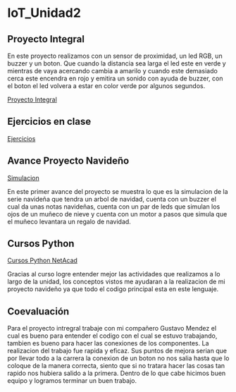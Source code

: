 # IoT_Unidad2
## Proyecto Integral
En este proyecto realizamos con un sensor de proximidad, un led RGB, un buzzer y un boton. Que cuando la distancia sea larga el led este en verde y mientras de vaya acercando cambia a amarilo y cuando este demasiado cerca este encendra en rojo y emitira un sonido con ayuda de buzzer, con el boton el led volvera a estar en color verde por algunos segundos.

[Proyecto Integral](https://drive.google.com/drive/folders/1JokishrwZFV7nYw-GZlNIU-iut85xlxy?usp=drive_link)

## Ejercicios en clase

[Ejercicios](https://drive.google.com/drive/folders/1_42anz2u2cN2MXMXG8-ophJSg_ypLxMX?usp=drive_link)

## Avance Proyecto Navideño

[Simulacion](https://drive.google.com/drive/folders/1WxpbrhxvbLO-l_w8pYjVvKn2AwJRWYwW?usp=sharing)

En este primer avance del proyecto se muestra lo que es la simulacion de la serie navideña que tendra un arbol de navidad, cuenta con un buzzer el cual da unas notas navideñas, cuenta con un par de leds que simulan los ojos de un muñeco de nieve y cuenta con un motor a pasos que simula que el muñeco levantara un regalo de navidad.

## Cursos Python

[Cursos Python NetAcad](https://github.com/AntonioBM28/IoT_Unidad2/tree/main/Curso_Python_NetAcad)

Gracias al curso logre entender mejor las actividades que realizamos a lo largo de la unidad, los conceptos vistos me ayudaran a la realizacion de mi proyecto navideño ya que todo el codigo principal esta en este lenguaje.

## Coevaluación

Para el proyecto intregral trabaje con mi compañero Gustavo Mendez el cual es bueno para entender el codigo con el cual se estuvo trabajando, tambien es bueno para hacer las conexiones de los componentes. La realizacion del trabajo fue rapida y eficaz. Sus puntos de mejora serian que por llevar todo a la carrera la conexion de un boton no nos salia hasta que lo coloque de la manera correcta, siento que si no tratara hacer las cosas tan rapido nos hubiera salido a la primera. Dentro de lo que cabe hicimos buen equipo y logramos terminar un buen trabajo.


